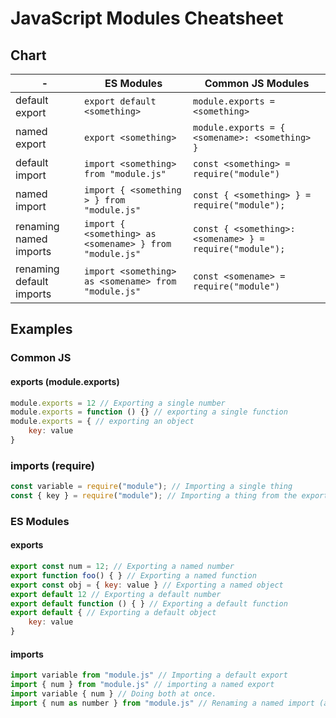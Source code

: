 # JavaScript Modules Cheatsheet

## Chart

| -                        | ES Modules                                             | Common JS Modules                                       |
| ------------------------ | ------------------------------------------------------- | ------------------------------------------------------- |
| default export           | `export default <something>`                            | `module.exports = <something>`                          |
| named export             | `export <something>`                                    | `module.exports = { <somename>: <something> }`          |
| default import           | `import <something> from "module.js"`                   | `const <something> = require("module")`                 |
| named import             | `import { <something > } from "module.js"`              | `const { <something> } = require("module");`            |
| renaming named imports   | `import { <something> as <somename> } from "module.js"` | `const { <something>:<somename> } = require("module");` |
| renaming default imports | `import <something> as <somename> from "module.js"`     | `const <somename> = require("module")`                  |

## Examples

### Common JS

#### exports (module.exports)

```js
module.exports = 12 // Exporting a single number
module.exports = function () {} // exporting a single function
module.exports = { // exporting an object
    key: value
}
```

### imports (require)

```js
const variable = require("module"); // Importing a single thing
const { key } = require("module"); // Importing a thing from the exported object using destructuring
```

### ES Modules

#### exports 

```js
export const num = 12; // Exporting a named number
export function foo() { } // Exporting a named function
export const obj = { key: value } // Exporting a named object
export default 12 // Exporting a default number
export default function () { } // Exporting a default function
export default { // Exporting a default object
    key: value
}
```

#### imports

```js
import variable from "module.js" // Importing a default export
import { num } from "module.js" // importing a named export
import variable { num } // Doing both at once.
import { num as number } from "module.js" // Renaming a named import (aliasing)
```
